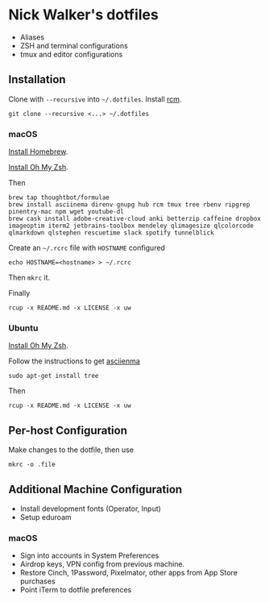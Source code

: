 # Nick Walker's dotfiles

* Aliases
* ZSH and terminal configurations
* tmux and editor configurations 

## Installation

Clone with `--recursive`  into `~/.dotfiles`. Install [rcm](https://github.com/thoughtbot/rcm).

    git clone --recursive <...> ~/.dotfiles

### macOS

[Install Homebrew](https://brew.sh).

[Install Oh My Zsh](https://github.com/robbyrussell/oh-my-zsh).

Then

    brew tap thoughtbot/formulae
    brew install asciinema direnv gnupg hub rcm tmux tree rbenv ripgrep pinentry-mac npm wget youtube-dl
    brew cask install adobe-creative-cloud anki betterzip caffeine dropbox imageoptim iterm2 jetbrains-toolbox mendeley qlimagesize qlcolorcode qlmarkdown qlstephen rescuetime slack spotify tunnelblick

Create an `~/.rcrc` file with `HOSTNAME` configured

    echo HOSTNAME=<hostname> > ~/.rcrc

Then `mkrc` it.

Finally 

    rcup -x README.md -x LICENSE -x uw

### Ubuntu

[Install Oh My Zsh](https://github.com/robbyrussell/oh-my-zsh).

Follow the instructions to get [asciienma](https://asciinema.org/docs/installation)
    
    sudo apt-get install tree

Then

    rcup -x README.md -x LICENSE -x uw


## Per-host Configuration

Make changes to the dotfile, then use

    mkrc -o .file

## Additional Machine Configuration

* Install development fonts (Operator, Input)
* Setup eduroam

### macOS

* Sign into accounts in System Preferences
* Airdrop keys, VPN config from previous machine.
* Restore Cinch, 1Password, Pixelmator, other apps from App Store purchases
* Point iTerm to dotfile preferences
